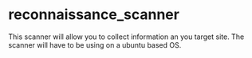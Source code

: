 # reconnaissance_scanner
This scanner will allow you to collect information an you target site.
The scanner will have to be using on a ubuntu based OS.
